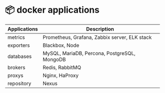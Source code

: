 # :package: docker applications

| Applications    | Description |
|-----------------|-------------|
| metrics         | Prometheus, Grafana, Zabbix server, ELK stack |
| exporters       | Blackbox, Node |
| databases       | MySQL, MariaDB, Percona, PostgreSQL, MongoDB |
| brokers         | Redis, RabbitMQ |
| proxys          | Nginx, HaProxy |
| repository      | Nexus |
